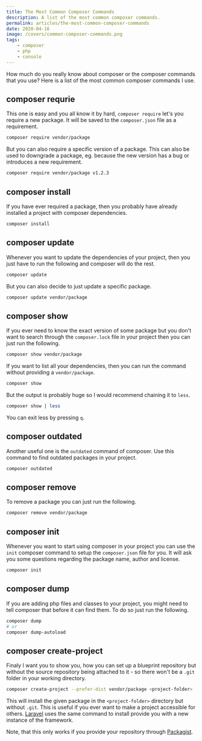 ```yaml
---
title: The Most Common Composer Commands
description: A list of the most common composer commands.
permalink: articles/the-most-common-composer-commands
date: 2020-04-16
image: /covers/common-composer-commands.png
tags:
    - composer
    - php
    - console
---
```


How much do you really know about composer or the composer commands that you use? Here is a list of the most common composer commands I use.

<!-- more -->

## composer requrie

This one is easy and you all know it by hard, `composer require` let's you require a new package. It will be saved to the `composer.json` file as a requirement.

```bash
composer require vendor/package
```

But you can also require a specific version of a package. This can also be used to downgrade a package, eg. because the new version has a bug or introduces a new requirement.

```bash
composer require vendor/package v1.2.3
```

## composer install

If you have ever required a package, then you probably have already installed a project with composer dependencies.

```bash
composer install
```

## composer update

Whenever you want to update the dependencies of your project, then you just have to run the following and composer will do the rest.

```bash
composer update
```

But you can also decide to just update a specific package.

```bash
composer update vendor/package
```

## composer show

If you ever need to know the exact version of some package but you don't want to search through the `composer.lock` file in your project then you can just run the following.

```bash
composer show vendor/package
```

If you want to list all your dependencies, then you can run the command without providing a `vendor/package`.

```bash
composer show
```

But the output is probably huge so I would recommend chaining it to `less`.

```bash
composer show | less
```

You can exit less by pressing `q`.

## composer outdated

Another useful one is the `outdated` command of composer. Use this command to find outdated packages in your project.

```bash
composer outdated
```

## composer remove

To remove a package you can just run the following.

```bash
composer remove vendor/package
```

## composer init

Whenever you want to start using composer in your project you can use the `init` composer command to setup the `composer.json` file for you. It will ask you some questions regarding the package name, author and license.

```bash
composer init
```

## composer dump

If you are adding php files and classes to your project, you might need to tell composer that before it can find them. To do so just run the following.

```bash
composer dump
# or
composer dump-autoload
```

## composer create-project

Finaly I want you to show you, how you can set up a blueprint repository but without the source repository being attached to it - so there won't be a `.git` folder in your working directory.

```bash
composer create-project --prefer-dist vendor/package <project-folder>
```

This will install the given package in the `<project-folder>` directory but without `.git`. This is useful if you ever want to make a project accessible for others. [Laravel](https://laravel.com/docs/7.x#installing-laravel) uses the same command to install provide you with a new instance of the framework.

Note, that this only works if you provide your repository through [Packagist](https://packagist.org/).